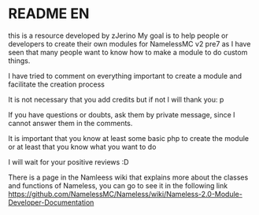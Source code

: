 # README EN
this is a resource developed by zJerino
My goal is to help people or developers to create their own modules for NamelessMC v2 pre7 as I have seen that many people want to know how to make a module to do custom things.

I have tried to comment on everything important to create a module and facilitate the creation process

It is not necessary that you add credits but if not I will thank you: p

If you have questions or doubts, ask them by private message, since I cannot answer them in the comments.

It is important that you know at least some basic php to create the module or at least that you know what you want to do


I will wait for your positive reviews :D


There is a page in the Namleess wiki that explains more about the classes and functions of Nameless, you can go to see it in the following link
https://github.com/NamelessMC/Nameless/wiki/Nameless-2.0-Module-Developer-Documentation

